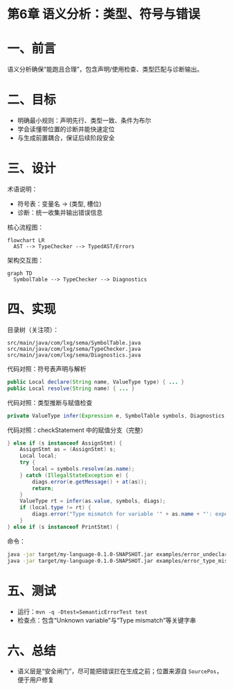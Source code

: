 # 第6章 语义分析：类型、符号与错误

# 一、前言

语义分析确保“能跑且合理”，包含声明/使用检查、类型匹配与诊断输出。

# 二、目标

- 明确最小规则：声明先行、类型一致、条件为布尔
- 学会读懂带位置的诊断并能快速定位
- 与生成前置耦合，保证后续阶段安全

# 三、设计

术语说明：

- 符号表：变量名 → (类型, 槽位)
- 诊断：统一收集并输出错误信息

核心流程图：

```mermaid
flowchart LR
  AST --> TypeChecker --> TypedAST/Errors
```

架构交互图：

```mermaid
graph TD
  SymbolTable --> TypeChecker --> Diagnostics
```

# 四、实现

目录树（关注项）：

```text
src/main/java/com/lxg/sema/SymbolTable.java
src/main/java/com/lxg/sema/TypeChecker.java
src/main/java/com/lxg/sema/Diagnostics.java
```

代码对照：符号表声明与解析

```28:45:src/main/java/com/lxg/sema/SymbolTable.java
public Local declare(String name, ValueType type) { ... }
public Local resolve(String name) { ... }
```

代码对照：类型推断与赋值检查

```94:139:src/main/java/com/lxg/sema/TypeChecker.java
private ValueType infer(Expression e, SymbolTable symbols, Diagnostics diags) { ... }
```

代码对照：checkStatement 中的赋值分支（完整）

```60:73:src/main/java/com/lxg/sema/TypeChecker.java
} else if (s instanceof AssignStmt) {
    AssignStmt as = (AssignStmt) s;
    Local local;
    try {
        local = symbols.resolve(as.name);
    } catch (IllegalStateException e) {
        diags.error(e.getMessage() + at(as));
        return;
    }
    ValueType rt = infer(as.value, symbols, diags);
    if (local.type != rt) {
        diags.error("Type mismatch for variable '" + as.name + "': expected " + local.type + ", got " + rt + at(as));
    }
} else if (s instanceof PrintStmt) {
```

命令：

```bash
java -jar target/my-language-0.1.0-SNAPSHOT.jar examples/error_undeclared.lxg
java -jar target/my-language-0.1.0-SNAPSHOT.jar examples/error_type_mismatch.lxg
```

# 五、测试

- 运行：`mvn -q -Dtest=SemanticErrorTest test`
- 检查点：包含“Unknown variable”与“Type mismatch”等关键字串

# 六、总结

- 语义层是“安全闸门”，尽可能把错误拦在生成之前；位置来源自 `SourcePos`，便于用户修复 